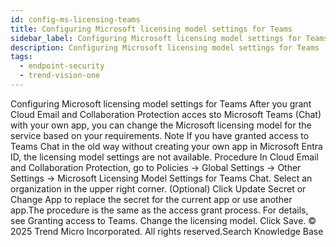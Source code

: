 ```yaml
---
id: config-ms-licensing-teams
title: Configuring Microsoft licensing model settings for Teams
sidebar_label: Configuring Microsoft licensing model settings for Teams
description: Configuring Microsoft licensing model settings for Teams
tags:
  - endpoint-security
  - trend-vision-one
---
```


 Configuring Microsoft licensing model settings for Teams After you grant Cloud Email and Collaboration Protection acces sto Microsoft Teams (Chat) with your own app, you can change the Microsoft licensing model for the service based on your requirements. Note If you have granted access to Teams Chat in the old way without creating your own app in Microsoft Entra ID, the licensing model settings are not available. Procedure In Cloud Email and Collaboration Protection, go to Policies → Global Settings → Other Settings → Microsoft Licensing Model Settings for Teams Chat. Select an organization in the upper right corner. (Optional) Click Update Secret or Change App to replace the secret for the current app or use another app.The procedure is the same as the access grant process. For details, see Granting access to Teams. Change the licensing model. Click Save. © 2025 Trend Micro Incorporated. All rights reserved.Search Knowledge Base